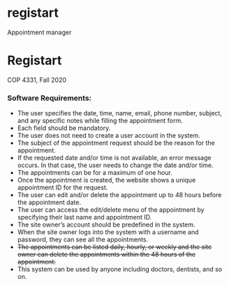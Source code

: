 # registart
Appointment manager


# Registart
COP 4331, Fall 2020

### Software Requirements:
- The user specifies the date, time, name, email, phone number, subject, and any specific notes while 
filling the appointment form.
- Each field should be mandatory.
- The user does not need to create a user account in the system.
- The subject of the appointment request should be the reason for the appointment. 
- If the requested date and/or time is not available, an error message occurs. In that case, the user needs to change the date and/or time.
- The appointments can be for a maximum of one hour.
- Once the appointment is created, the website shows a unique appointment ID for the request.
- The user can edit and/or delete the appointment up to 48 hours before the appointment date.
- The user can access the edit/delete menu of the appointment by specifying their last name and appointment ID.
- The site owner’s account should be predefined in the system.
- When the site owner logs into the system with a username and password, they can see all the appointments.
- ~~The appointments can be listed daily, hourly, or weekly and the site owner can delete the appointments within the 48 hours of the appointment.~~
- This system can be used by anyone including doctors, dentists, and so on.
